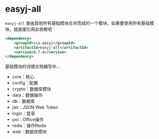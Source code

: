 # easyj-all

`easyj-all` 是由其他所有基础模块合并而成的一个模块，如果要使用所有基础模块，就直接引用此依赖吧：

```xml
<dependency>
    <groupId>icu.easyj</groupId>
    <artifactId>easyj-all</artifactId>
    <version>0.7.4</version>
</dependency>
```

基础模块的详细文档编写中...
* core：核心
* config：配置
* crypto：数据库模块
* data：数据操作
* db：数据库
* jwt：JSON Web Token
* login：登录
* poi：Office操作
* redis：操作Redis
* web：数据库模块
